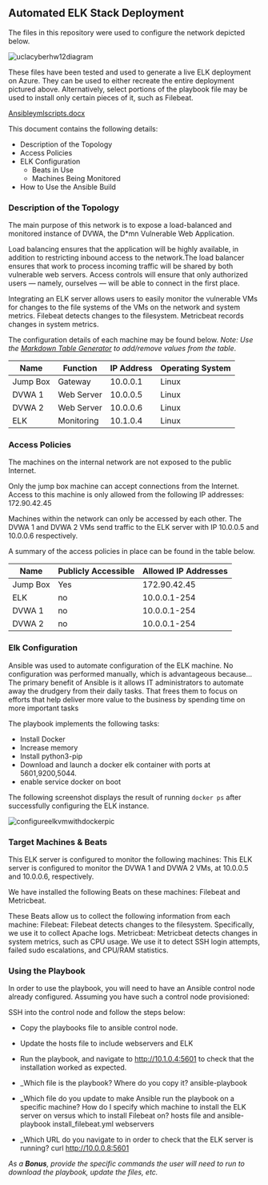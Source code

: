 ## Automated ELK Stack Deployment

The files in this repository were used to configure the network depicted below.

![uclacyberhw12diagram](https://user-images.githubusercontent.com/83263482/129510166-62518f2d-e3f0-4454-898b-87a98ea2dd23.png)


These files have been tested and used to generate a live ELK deployment on Azure. They can be used to either recreate the entire deployment pictured above. Alternatively, select portions of the playbook file may be used to install only certain pieces of it, such as Filebeat.

 [Ansibleymlscripts.docx](https://github.com/jsl2892/UCLA-cybersecurity-bootcamp-work/files/6989733/Ansibleymlscripts.docx)



This document contains the following details:
- Description of the Topology
- Access Policies
- ELK Configuration
  - Beats in Use
  - Machines Being Monitored
- How to Use the Ansible Build


### Description of the Topology

The main purpose of this network is to expose a load-balanced and monitored instance of DVWA, the D*mn Vulnerable Web Application.

Load balancing ensures that the application will be highly available, in addition to restricting inbound access to the network.The load balancer ensures that work to process incoming traffic will be shared by both vulnerable web servers. Access controls will ensure that only authorized users — namely, ourselves — will be able to connect in the first place.

Integrating an ELK server allows users to easily monitor the vulnerable VMs for changes to the file systems of the VMs on the network and system metrics.
Filebeat detects changes to the filesystem. 
Metricbeat records changes in system metrics.

The configuration details of each machine may be found below.
_Note: Use the [Markdown Table Generator](http://www.tablesgenerator.com/markdown_tables) to add/remove values from the table_.

| Name     | Function | IP Address | Operating System |
|----------|----------|------------|------------------|
| Jump Box | Gateway  | 10.0.0.1   | Linux            |
| DVWA 1   |Web Server| 10.0.0.5   | Linux            |
| DVWA 2   |Web Server| 10.0.0.6   | Linux            |
| ELK      |Monitoring| 10.1.0.4   | Linux            |

### Access Policies

The machines on the internal network are not exposed to the public Internet. 

Only the jump box machine can accept connections from the Internet. Access to this machine is only allowed from the following IP addresses:
172.90.42.45

Machines within the network can only be accessed by each other.
The DVWA 1 and DVWA 2 VMs send traffic to the ELK server with IP 10.0.0.5 and 10.0.0.6 respectively.

A summary of the access policies in place can be found in the table below.

| Name     | Publicly Accessible | Allowed IP Addresses |
|----------|---------------------|----------------------|
| Jump Box | Yes                 |     172.90.42.45     |
| ELK      | no                  |     10.0.0.1-254     |
| DVWA 1   | no                  |     10.0.0.1-254     |
| DVWA 2   | no                  |     10.0.0.1-254     |

### Elk Configuration

Ansible was used to automate configuration of the ELK machine. No configuration was performed manually, which is advantageous because...
The primary benefit of Ansible is it allows IT administrators to automate away the drudgery from their daily tasks. That frees them to focus on efforts that help deliver more value to the business by spending time on more important tasks

The playbook implements the following tasks:
- Install Docker
- Increase memory
- Install python3-pip
- Download and launch a docker elk container with ports at 5601,9200,5044.
- enable service docker on boot

The following screenshot displays the result of running `docker ps` after successfully configuring the ELK instance.

![configureelkvmwithdockerpic](https://user-images.githubusercontent.com/83263482/129511740-3d412150-4fd1-406d-ab23-753ddb8468eb.PNG)


### Target Machines & Beats
This ELK server is configured to monitor the following machines:
This ELK server is configured to monitor the DVWA 1 and DVWA 2 VMs, at 10.0.0.5 and 10.0.0.6, respectively.

We have installed the following Beats on these machines:
Filebeat and Metricbeat.

These Beats allow us to collect the following information from each machine:
Filebeat: Filebeat detects changes to the filesystem. Specifically, we use it to collect Apache logs.
Metricbeat: Metricbeat detects changes in system metrics, such as CPU usage. We use it to detect SSH login attempts, failed sudo escalations, and CPU/RAM statistics.

### Using the Playbook
In order to use the playbook, you will need to have an Ansible control node already configured. Assuming you have such a control node provisioned: 

SSH into the control node and follow the steps below:
- Copy the playbooks file to ansible control node.
- Update the hosts file to include webservers and ELK
- Run the playbook, and navigate to http://10.1.0.4:5601  to check that the installation worked as expected.

- _Which file is the playbook? Where do you copy it? ansible-playbook
- _Which file do you update to make Ansible run the playbook on a specific machine? How do I specify which machine to install the ELK server on versus which to install Filebeat on?  hosts file and ansible-playbook install_filebeat.yml webservers
- _Which URL do you navigate to in order to check that the ELK server is running? curl http://10.0.0.8:5601

_As a **Bonus**, provide the specific commands the user will need to run to download the playbook, update the files, etc._




